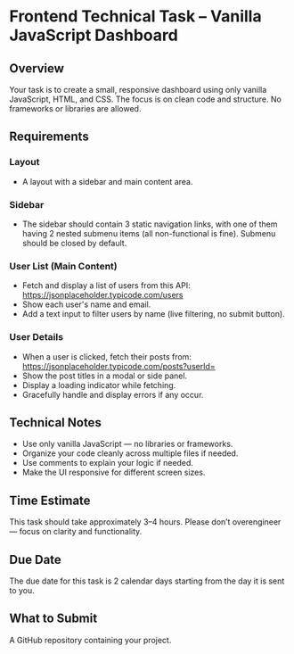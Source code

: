 # Frontend Technical Task – Vanilla JavaScript Dashboard

## Overview
Your task is to create a small, responsive dashboard using only vanilla JavaScript, HTML, and CSS. The focus is on clean code and structure. No frameworks or libraries are allowed.

## Requirements

### Layout
- A layout with a sidebar and main content area.

### Sidebar
- The sidebar should contain 3 static navigation links, with one of them having 2 nested submenu items (all non-functional is fine). Submenu should be closed by default.

### User List (Main Content)
- Fetch and display a list of users from this API:
  https://jsonplaceholder.typicode.com/users
- Show each user's name and email.
- Add a text input to filter users by name (live filtering, no submit button).

### User Details
- When a user is clicked, fetch their posts from:
  https://jsonplaceholder.typicode.com/posts?userId=<id>
- Show the post titles in a modal or side panel.
- Display a loading indicator while fetching.
- Gracefully handle and display errors if any occur.

## Technical Notes
- Use only vanilla JavaScript — no libraries or frameworks.
- Organize your code cleanly across multiple files if needed.
- Use comments to explain your logic if needed.
- Make the UI responsive for different screen sizes.

## Time Estimate
This task should take approximately 3–4 hours. Please don’t overengineer — focus on clarity and functionality.

## Due Date
The due date for this task is 2 calendar days starting from the day it is sent to you.

## What to Submit
A GitHub repository containing your project.
